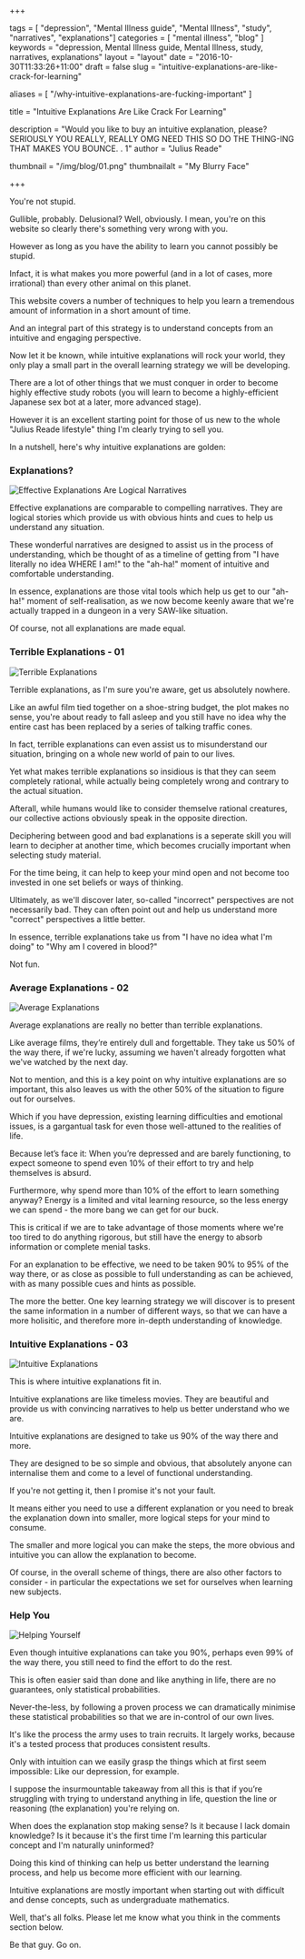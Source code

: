 +++

tags = [ "depression", "Mental Illness guide", "Mental Illness", "study", "narratives", "explanations"]
categories = [ "mental illness", "blog" ]
keywords = "depression, Mental Illness guide, Mental Illness, study, narratives, explanations"
layout = "layout"
date = "2016-10-30T11:33:26+11:00"
draft = false
slug = "intuitive-explanations-are-like-crack-for-learning"

aliases = [
    "/why-intuitive-explanations-are-fucking-important"
]

title = "Intuitive Explanations Are Like Crack For Learning"

description = "Would you like to buy an intuitive explanation, please? SERIOUSLY YOU REALLY, REALLY OMG NEED THIS SO DO THE THING-ING THAT MAKES YOU BOUNCE. . 1"
author = "Julius Reade"

thumbnail = "/img/blog/01.png"
thumbnailalt = "My Blurry Face"

+++

You're not stupid. 

Gullible, probably. Delusional? Well, obviously. I mean, you're on this website so clearly there's something very wrong with you. 

However as long as you have the ability to learn you cannot possibly be stupid. 

Infact, it is what makes you more powerful (and in a lot of cases, more irrational) than every other animal on this planet. 

This website covers a number of techniques to help you learn a tremendous amount of information in a short amount of time. 

And an integral part of this strategy is to understand concepts from an intuitive and engaging perspective. 

Now let it be known, while intuitive explanations will rock your world, they only play a small part in the overall learning strategy we will be developing. 

There are a lot of other things that we must conquer in order to become highly effective study robots (you will learn to become a highly-efficient Japanese sex bot at a later, more advanced stage).

However it is an excellent starting point for those of us new to the whole "Julius Reade lifestyle" thing I'm clearly trying to sell you. 

In a nutshell, here's why intuitive explanations are golden:


### Explanations?

![Effective Explanations Are Logical Narratives](/img/blog/01-01.png)

Effective explanations are comparable to compelling narratives. They are logical stories which provide us with obvious hints and cues to help us understand any situation.

These wonderful narratives are designed to assist us in the process of understanding, which be thought of as a timeline of getting from "I have literally no idea WHERE I am!" to the "ah-ha!" moment of intuitive and comfortable understanding.

In essence, explanations are those vital tools which help us get to our "ah-ha!" moment of self-realisation, as we now become keenly aware that we're actually trapped in a dungeon in a very SAW-like situation. 

Of course, not all explanations are made equal.


### Terrible Explanations - 01

![Terrible Explanations](/img/blog/01-02.png)

Terrible explanations, as I'm sure you're aware, get us absolutely nowhere. 

Like an awful film tied together on a shoe-string budget, the plot makes no sense, you're about ready to fall asleep and you still have no idea why the entire cast has been replaced by a series of talking traffic cones.

In fact, terrible explanations can even assist us to misunderstand our situation, bringing on a whole new world of pain to our lives.

Yet what makes terrible explanations so insidious is that they can seem completely rational, while actually being completely wrong and contrary to the actual situation. 

Afterall, while humans would like to consider themselve rational creatures,  our collective actions obviously speak in the opposite direction.

Deciphering between good and bad explanations is a seperate skill you will learn to decipher at another time, which becomes crucially important when selecting study material. 

For the time being, it can help to keep your mind open and not become too invested in one set beliefs or ways of thinking. 

Ultimately, as we'll discover later, so-called "incorrect" perspectives are not necessarily bad. They can often point out and help us understand more "correct" perspectives a little better. 

In essence, terrible explanations take us from "I have no idea what I'm doing" to "Why am I covered in blood?"

Not fun. 

<!--
Insert article / Write about how to find good study materials.
-->

### Average Explanations - 02

![Average Explanations](/img/blog/01-03.png)

Average explanations are really no better than terrible explanations. 

Like average films, they’re entirely dull and forgettable. They take us 50% of the way there, if we're lucky, assuming we haven't already forgotten what we've watched by the next day.

Not to mention, and this is a key point on why intuitive explanations are so important, this also leaves us with the other 50% of the situation to  figure out for ourselves.

Which if you have depression, existing learning difficulties and emotional issues, is a gargantual task for even those well-attuned to the realities of life. 

Because let’s face it: When you’re depressed and are barely functioning, to expect someone to spend even 10% of their effort to try and help themselves is absurd. 

Furthermore, why spend more than 10% of the effort to learn something anyway? Energy is a limited and vital learning resource, so the less energy we can spend - the more bang we can get for our buck.

This is critical if we are to take advantage of those moments where we're too tired to do anything rigorous, but still have the energy to absorb information or complete menial tasks. 

<!--

The importance of maintaining energy. 

-->


For an explanation to be effective, we need to be taken 90% to 95% of the way there, or as close as possible to full understanding as can be achieved, with as many possible cues and hints as possible.

The more the better. One key learning strategy we will discover is to present the same information in a number of different ways, so that we can have a more holisitic, and therefore more in-depth understanding of knowledge. 

<!--
Article about how discovering different perspectives. 

-->

### Intuitive Explanations - 03

![Intuitive Explanations](/img/blog/01-04.png)

This is where intuitive explanations fit in.

Intuitive explanations are like timeless movies. They are beautiful and provide us with convincing narratives to help us better understand who we are.

Intuitive explanations are designed to take us 90% of the way there and more.

They are designed to be so simple and obvious, that absolutely anyone can internalise them and come to a level of functional understanding.

If you're not getting it, then I promise it's not your fault.

It means either you need to use a different explanation or you need to break the explanation down into smaller, more logical steps for your mind to consume.

The smaller and more logical you can make the steps, the more obvious and intuitive you can allow the explanation to become.

Of course, in the overall scheme of things, there are also other factors to consider - in particular the expectations we set for ourselves when learning  new subjects. 

<!-- 
Understanding the expectations of learning. // talk about how we get frustrated.
Setting healthy learning expectations. 
-->

### Help You

![Helping Yourself](/img/blog/01-05.png)


Even though intuitive explanations can take you 90%, perhaps even 99% of the way there, you still need to find the effort to do the rest. 

This is often easier said than done and like anything in life, there are no guarantees, only statistical probabilities. 

Never-the-less, by following a proven process we can dramatically minimise these statistical probabilities so that we are in-control of our own lives.

It's like the process the army uses to train recruits. It largely works, because it's a tested process that produces consistent results.

Only with intuition can we easily grasp the things which at first seem impossible: Like our depression, for example. 

I suppose the insurmountable takeaway from all this is that if you’re struggling with trying to understand anything in life, question the line or reasoning (the explanation) you're relying on.

When does the explanation stop making sense? Is it because I lack domain knowledge? Is it because it's the first time I'm learning this particular concept and I'm naturally uninformed? 

Doing this kind of thinking can help us better understand the learning process, and help us become more efficient with our learning. 

Intuitive explanations are mostly important when starting out with difficult and dense concepts, such as undergraduate mathematics. 

Well, that's all folks. Please let me know what you think in the comments section below.

Be that guy. Go on. 








